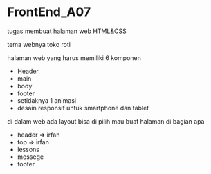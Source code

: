 # FrontEnd_A07
tugas membuat halaman web HTML&amp;CSS

tema webnya toko roti

halaman web yang harus memiliki 6 komponen
- Header
- main
- body
- footer
- setidaknya 1 animasi
- desain responsif untuk smartphone dan tablet

di dalam web ada layout
bisa di pilih mau buat halaman di bagian apa 
- header    => irfan
- top       => irfan 
- lessons
- messege
- footer
